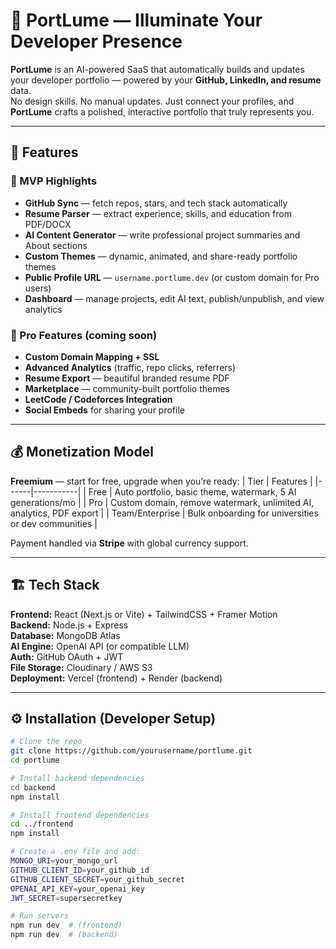 # 🌟 PortLume — Illuminate Your Developer Presence

**PortLume** is an AI-powered SaaS that automatically builds and updates your developer portfolio — powered by your **GitHub, LinkedIn, and resume** data.  
No design skills. No manual updates. Just connect your profiles, and **PortLume** crafts a polished, interactive portfolio that truly represents you.

---

## 🚀 Features

### 🧩 MVP Highlights
- **GitHub Sync** — fetch repos, stars, and tech stack automatically  
- **Resume Parser** — extract experience, skills, and education from PDF/DOCX  
- **AI Content Generator** — write professional project summaries and About sections  
- **Custom Themes** — dynamic, animated, and share-ready portfolio themes  
- **Public Profile URL** — `username.portlume.dev` (or custom domain for Pro users)  
- **Dashboard** — manage projects, edit AI text, publish/unpublish, and view analytics  

### 💎 Pro Features (coming soon)
- **Custom Domain Mapping + SSL**
- **Advanced Analytics** (traffic, repo clicks, referrers)
- **Resume Export** — beautiful branded resume PDF
- **Marketplace** — community-built portfolio themes
- **LeetCode / Codeforces Integration**
- **Social Embeds** for sharing your profile

---

## 💰 Monetization Model
**Freemium** — start for free, upgrade when you’re ready:
| Tier | Features |
|------|-----------|
| Free | Auto portfolio, basic theme, watermark, 5 AI generations/mo |
| Pro | Custom domain, remove watermark, unlimited AI, analytics, PDF export |
| Team/Enterprise | Bulk onboarding for universities or dev communities |

Payment handled via **Stripe** with global currency support.

---

## 🏗️ Tech Stack

**Frontend:** React (Next.js or Vite) + TailwindCSS + Framer Motion  
**Backend:** Node.js + Express  
**Database:** MongoDB Atlas  
**AI Engine:** OpenAI API (or compatible LLM)  
**Auth:** GitHub OAuth + JWT  
**File Storage:** Cloudinary / AWS S3  
**Deployment:** Vercel (frontend) + Render (backend)

---

## ⚙️ Installation (Developer Setup)

```bash
# Clone the repo
git clone https://github.com/yourusername/portlume.git
cd portlume

# Install backend dependencies
cd backend
npm install

# Install frontend dependencies
cd ../frontend
npm install

# Create a .env file and add:
MONGO_URI=your_mongo_url
GITHUB_CLIENT_ID=your_github_id
GITHUB_CLIENT_SECRET=your_github_secret
OPENAI_API_KEY=your_openai_key
JWT_SECRET=supersecretkey

# Run servers
npm run dev  # (frontend)
npm run dev  # (backend)
